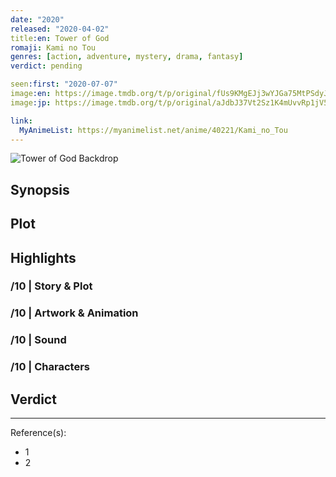 ```yaml
---
date: "2020"
released: "2020-04-02"
title:en: Tower of God
romaji: Kami no Tou
genres: [action, adventure, mystery, drama, fantasy]
verdict: pending

seen:first: "2020-07-07"
image:en: https://image.tmdb.org/t/p/original/fUs9KMgEJj3wYJGa75MtPSdyJXk.jpg
image:jp: https://image.tmdb.org/t/p/original/aJdbJ37Vt2Sz1K4mUvvRp1jV5uW.jpg

link:
  MyAnimeList: https://myanimelist.net/anime/40221/Kami_no_Tou
---
```


![Tower of God Backdrop](https://image.tmdb.org/t/p/original/bkvkJyLqOk2ZbELDEukEAXEatrt.jpg)

## Synopsis

## Plot

## Highlights

### /10 | Story & Plot

### /10 | Artwork & Animation

### /10 | Sound

### /10 | Characters

## Verdict

<!-- SPOILERS -->

<!-- CLOSING -->

---
Reference(s):

- 1
- 2

